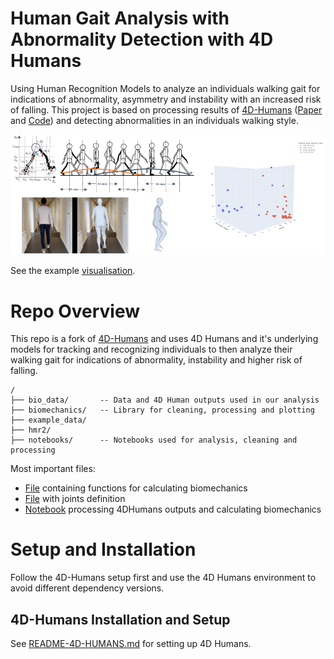 # Human Gait Analysis with Abnormality Detection with 4D Humans
Using Human Recognition Models to analyze an individuals walking gait for indications of abnormality, asymmetry and instability with an increased risk of falling.
This project is based on processing results of [4D-Humans](https://shubham-goel.github.io/4dhumans/) ([Paper](https://arxiv.org/pdf/2305.20091.pdf) and [Code](https://github.com/shubham-goel/4D-Humans)) and detecting abnormalities in an individuals walking style.

![teaser](assets/walking-teaser-2.png)

See the example [visualisation](https://drive.google.com/file/d/1xa-etX3aAzjuhvBy6Vb3kGbTrS8drLdg/view?usp=sharing).


# Repo Overview

This repo is a fork of [4D-Humans](https://github.com/shubham-goel/4D-Humans) and uses 4D Humans and it's underlying models for tracking and recognizing individuals to then analyze their walking gait for indications of abnormality, instability and higher risk of falling.

```
/
├── bio_data/       -- Data and 4D Human outputs used in our analysis 
├── biomechanics/   -- Library for cleaning, processing and plotting
├── example_data/
├── hmr2/
├── notebooks/      -- Notebooks used for analysis, cleaning and processing
```

Most important files:
* [File](biomechanics/functions.py) containing functions for calculating biomechanics
* [File](biomechanics/joints.py) with joints definition
* [Notebook](notebooks/biometrics.ipynb) processing 4DHumans outputs and calculating biomechanics
  
# Setup and Installation
Follow the 4D-Humans setup first and use the 4D Humans environment to avoid different dependency versions.

## 4D-Humans Installation and Setup
See [README-4D-HUMANS.md](README-4D-Humans.md) for setting up 4D Humans.
